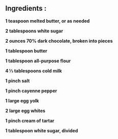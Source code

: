 ## Ingredients : 

**1 teaspoon melted butter, or as needed**

**2 tablespoons white sugar**

**2 ounces 70% dark chocolate, broken into pieces**

**1 tablespoon butter**

**1 tablespoon all-purpose flour**

**4 ⅓ tablespoons cold milk**

**1 pinch salt**

**1 pinch cayenne pepper**

**1 large egg yolk**

**2 large egg whites**

**1 pinch cream of tartar**

**1 tablespoon white sugar, divided**